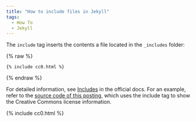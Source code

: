 ```yaml
---
title: "How to include files in Jekyll"
tags:
  - How To
  - Jekyll
---
```


The `include` tag inserts the contents a file located in the `_includes` folder:

{% raw %}
```liquid
{% include cc0.html %}
```
{% endraw %}

For detailed information, see [Includes](https://jekyllrb.com/docs/includes/) in the official docs. For an example, refer to the [source code of this posting](https://github.com/davepinch/pinchy.cc/blob/master/collections/_how-to/include-html-files-in-jekyll.md), which uses the include tag to show the Creative Commons license information.

{% include cc0.html %}